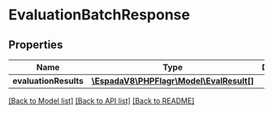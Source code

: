 # EvaluationBatchResponse

## Properties
Name | Type | Description | Notes
------------ | ------------- | ------------- | -------------
**evaluationResults** | [**\EspadaV8\PHPFlagr\Model\EvalResult[]**](EvalResult.md) |  | 

[[Back to Model list]](../README.md#documentation-for-models) [[Back to API list]](../README.md#documentation-for-api-endpoints) [[Back to README]](../README.md)
